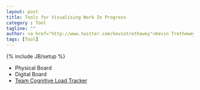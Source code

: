 ```yaml
---
layout: post
title: Tools for Visualising Work In Progress
category : Tool
tagline: ""
author: <a href="http://www.twitter.com/kevintrethewey">Kevin Trethewey</a>
tags: [Tool]
---
```

{% include JB/setup %}

* Physical Board
* Digital Board
* [Team Cognitive Load Tracker](/tool/CognitiveLoadTracker)

